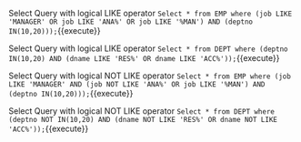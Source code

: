 
Select Query with logical LIKE operator `Select * from EMP where (job LIKE 'MANAGER' OR job LIKE 'ANA%' OR job LIKE '%MAN') AND (deptno IN(10,20)));`{{execute}}

Select Query with logical LIKE operator `Select * from DEPT where (deptno IN(10,20) AND (dname LIKE 'RES%' OR dname LIKE 'ACC%'));`{{execute}}

Select Query with logical NOT LIKE operator `Select * from EMP where (job LIKE 'MANAGER' AND (job NOT LIKE 'ANA%' OR job LIKE '%MAN') AND (deptno IN(10,20)));`{{execute}}

Select Query with logical NOT LIKE operator `Select * from DEPT where (deptno NOT IN(10,20) AND (dname NOT LIKE 'RES%' OR dname NOT LIKE 'ACC%'));`{{execute}}
